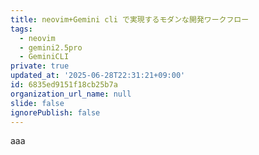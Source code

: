 ```yaml
---
title: neovim+Gemini cli で実現するモダンな開発ワークフロー
tags:
  - neovim
  - gemini2.5pro
  - GeminiCLI
private: true
updated_at: '2025-06-28T22:31:21+09:00'
id: 6835ed9151f18cb25b7a
organization_url_name: null
slide: false
ignorePublish: false
---
```

aaa
